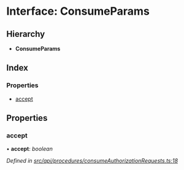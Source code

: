 # Interface: ConsumeParams

## Hierarchy

* **ConsumeParams**

## Index

### Properties

* [accept](consumeparams.md#accept)

## Properties

###  accept

• **accept**: *boolean*

*Defined in [src/api/procedures/consumeAuthorizationRequests.ts:18](https://github.com/PolymathNetwork/polymesh-sdk/blob/da0f7fd7/src/api/procedures/consumeAuthorizationRequests.ts#L18)*
